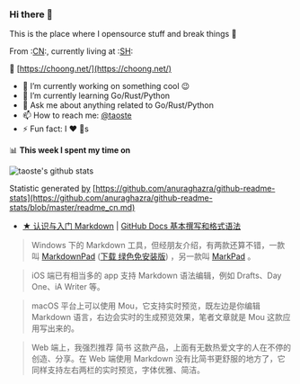 ### Hi there 👋
This is the place where I opensource stuff and break things :rofl:

From :[CN](https://github.com/anuraghazra/github-readme-stats/blob/master/readme_cn.md):, currently living at :[SH](https://github.com/anuraghazra/github-readme-stats/blob/master/readme_us.md):

:link: [https://choong.net/](https://choong.net/)

- 🔭 I’m currently working on something cool :wink:
- 🌱 I’m currently learning Go/Rust/Python
- 💬 Ask me about anything related to Go/Rust/Python
- 📫 How to reach me: [@taoste](https://github.com/taoste/taoste/issues)
- ⚡ Fun fact: I :heart: :dog:s

📊 **This week I spent my time on**

![taoste's github stats](https://github-readme-stats.vercel.app/api?username=taoste&show_icons=true)   

Statistic generated [by](https://github.com/saltbo/saltbo) [https://github.com/anuraghazra/github-readme-stats](https://github.com/anuraghazra/github-readme-stats/blob/master/readme_cn.md)


- <a href="https://sspai.com/post/25137" title="认识与入门 Markdown - 少数派">★ 认识与入门 Markdown</a> | 
 <a href="https://docs.github.com/cn/github/writing-on-github/basic-writing-and-formatting-syntax" title="基本撰写和格式语法 - GitHub Docs | Markdown 代码"> GitHub Docs 基本撰写和格式语法</a> 

>  Windows 下的 Markdown 工具，但经朋友介绍，有两款还算不错，一款叫 [MarkdownPad](http://www.markdownpad.com/faq.html#portable) ([下载 绿色免安装版](http://markdownpad.com/download/markdownpad2-portable.zip)) ，另一款叫 [MarkPad](http://code52.org/DownmarkerWPF/) 。

>  iOS 端已有相当多的 app 支持 Markdown 语法编辑，例如 Drafts、Day One、iA Writer 等。

>  macOS 平台上可以使用 Mou，它支持实时预览，既左边是你编辑 Markdown 语言，右边会实时的生成预览效果，笔者文章就是 Mou 这款应用写出来的。

>  Web 端上，我强烈推荐 简书 这款产品，上面有无数热爱文字的人在不停的创造、分享。在 Web 端使用 Markdown 没有比简书更舒服的地方了，它同样支持左右两栏的实时预览，字体优雅、简洁。

